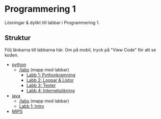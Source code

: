 # Programmering 1

Lösningar & dylikt till labbar i Programmering 1.

## Struktur

Följ länkarna till labbarna här. Om på mobil, tryck på "View Code" för att se koden.

- [python](https://github.com/davidwolters/prog_01/tree/python)
  - [/labs](https://github.com/davidwolters/prog_01/tree/python/labs) (mapp med labbar)
    - [Labb 1: Pythonkramning](https://github.com/davidwolters/prog_01/tree/python/labs/01)
    - [Labb 2: Loopar & Listor](https://github.com/davidwolters/prog_01/tree/python/labs/02)
    - [Labb 3: Texter](https://github.com/davidwolters/prog_01/tree/python/labs/03)
    - [Labb 4: Internetsökning](https://github.com/davidwolters/prog_01/tree/python/labs/04)
- [java](https://github.com/davidwollters/prog_01/tree/java)
  - [/labs](https://github.com/davidwolters/prog_01/tree/java/labs) (mapp med labbar)
  - [Labb 1: Intro](https://github.com/davidwolters/prog_01/tree/java/labs/lab-01)
- [MIPS](https://github.com/davidwolters/prog_01/tree/mips)
